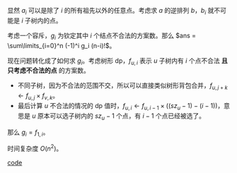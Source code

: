 显然 $a_i$ 可以是除了 $i$ 的所有祖先以外的任意点。考虑求 $a$ 的逆排列 $b$，$b_i$ 就不可能是 $i$ 子树内的点。

考虑一个容斥，$g_i$ 为钦定其中 $i$ 个结点不合法的方案数。那么 $ans = \sum\limits_{i=0}^n (-1)^i g_i (n-i)!$。

现在问题转化成了如何求 $g_i$。考虑树形 dp，$f_{u,i}$ 表示 $u$ 子树内有 $i$ 个点不合法 **且只考虑不合法的点** 的方案数。

- 不同子树，因为不合法的范围不交，所以可以直接类似树形背包合并，$f_{u,j+k} \gets f_{u,j} \times f_{v,k}$。
- 最后计算 $u$ 不合法的情况的 dp 值时，$f_{u,i} \gets f_{u,i-1} \times ((sz_u-1)-(i-1))$，意思是 $u$ 原本可以选子树内的 $sz_u-1$ 个点，有 $i-1$ 个点已经被选了。

那么 $g_i = f_{1,i}$。

时间复杂度 $O(n^2)$。

[code](https://atcoder.jp/contests/arc121/submissions/37089728)